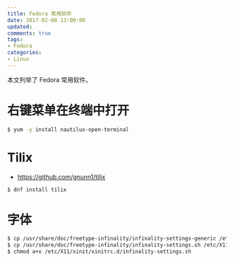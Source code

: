 ```yaml
---
title: Fedora 常用软件
date: 2017-02-08 13:00:00
updated:
comments: true
tags:
- Fedora
categories:
- Linux
---
```


本文列举了 Fedora 常用软件。

<!--more-->

# 右键菜单在终端中打开

```bash
$ yum -y install nautilus-open-terminal
```

# Tilix

* https://github.com/gnunn1/tilix

```bash
$ dnf install tilix
```

# 字体

```bash
$ cp /usr/share/doc/freetype-infinality/infinality-settings-generic /etc/profile.d/infinality-settings-generic.sh ; \
$ cp /usr/share/doc/freetype-infinality/infinality-settings.sh /etc/X11/xinit/xinitrc.d/ ; \
$ chmod a+x /etc/X11/xinit/xinitrc.d/infinality-settings.sh
```
